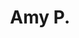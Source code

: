 ---
layout: proposal
slug: amy
title: Amy P.
objective_html: The objective of this website is to create an engaging, informative, and user-friendly platform that reflects the professional expertise and holistic approach of a Licensed Therapist in NYC specializing in mental health and Ayurvedic Health. The focus will be on making the new site:<ul><li>Visually stunning design</li><li>Simple, user-friendly navigation that encourages users to browse further</li><li>SEO (Search Engine Optimised) site for strong rankings for relevant keywords</li><li>Fast to load and compatible across all modern browsers</li><li>Easy for non-technical users to update and maintain</li><li>Mobile and tablet friendly (responsive) design</li><li>Built in the latest web technologies (HTML, CSS, Javascript & Jekyll)</li></ul>
options: 
 - title: ONE
   price: 250
   page_number: single
   pricing_stages: 
     design: 100
     develop: 125
     launch: 25
 - title: TWO
   price: 500
   page_number: 3
   features: 
    - Homepage
    - About page
    - Contact page + Thank You page
   pricing_stages: 
     design: 200
     develop: 250
     launch: 50
 - title: THREE
   price: 1000
   page_number: 5
   features: 
    - Homepage
    - About page
    - Contact page + Thank You page
    - Blog page
    - Blog post layout
   pricing_stages: 
     design: 400
     develop: 500
     launch: 100
 - title: FOUR
   price: 1500
   page_number: 8
   features: 
    - Homepage
    - About page
    - Contact page + Thank You page
    - Blog page
    - Blog post layout
    - Events & Workshops page
    - Events & Workshops layout
    - Ebook page + Shopify button
   pricing_stages: 
     design: 600
     develop: 750
     launch: 150
seo: 
  title: Proposal
  social_image: /images/portfolio-projects/manamei/manamei-laptop-alt.jpg
  hide-from-google: true
---